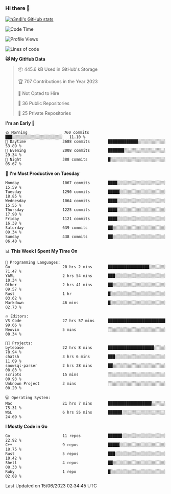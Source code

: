 ### Hi there 👋

[![h3n4l's GitHub stats](https://github-readme-stats.vercel.app/api?username=h3n4l&count_private=true&show_icons=true&theme=radical)](https://github.com/h3n4l/github-readme-stats)

<!--START_SECTION:waka-->
![Code Time](http://img.shields.io/badge/Code%20Time-1%2C317%20hrs%2041%20mins-blue)

![Profile Views](http://img.shields.io/badge/Profile%20Views-1-blue)

![Lines of code](https://img.shields.io/badge/From%20Hello%20World%20I%27ve%20Written-3.1%20million%20lines%20of%20code-blue)

**🐱 My GitHub Data** 

> 📦 445.6 kB Used in GitHub's Storage 
 > 
> 🏆 707 Contributions in the Year 2023
 > 
> 🚫 Not Opted to Hire
 > 
> 📜 36 Public Repositories 
 > 
> 🔑 25 Private Repositories 
 > 
**I'm an Early 🐤** 

```text
🌞 Morning                760 commits         ███░░░░░░░░░░░░░░░░░░░░░░   11.10 % 
🌆 Daytime                3688 commits        █████████████░░░░░░░░░░░░   53.89 % 
🌃 Evening                2008 commits        ███████░░░░░░░░░░░░░░░░░░   29.34 % 
🌙 Night                  388 commits         █░░░░░░░░░░░░░░░░░░░░░░░░   05.67 % 
```
📅 **I'm Most Productive on Tuesday** 

```text
Monday                   1067 commits        ████░░░░░░░░░░░░░░░░░░░░░   15.59 % 
Tuesday                  1290 commits        █████░░░░░░░░░░░░░░░░░░░░   18.85 % 
Wednesday                1064 commits        ████░░░░░░░░░░░░░░░░░░░░░   15.55 % 
Thursday                 1225 commits        ████░░░░░░░░░░░░░░░░░░░░░   17.90 % 
Friday                   1121 commits        ████░░░░░░░░░░░░░░░░░░░░░   16.38 % 
Saturday                 639 commits         ██░░░░░░░░░░░░░░░░░░░░░░░   09.34 % 
Sunday                   438 commits         ██░░░░░░░░░░░░░░░░░░░░░░░   06.40 % 
```


📊 **This Week I Spent My Time On** 

```text
💬 Programming Languages: 
Go                       20 hrs 2 mins       ██████████████████░░░░░░░   71.47 % 
YAML                     2 hrs 54 mins       ███░░░░░░░░░░░░░░░░░░░░░░   10.34 % 
Other                    2 hrs 41 mins       ██░░░░░░░░░░░░░░░░░░░░░░░   09.57 % 
Rust                     1 hr                █░░░░░░░░░░░░░░░░░░░░░░░░   03.62 % 
Markdown                 46 mins             █░░░░░░░░░░░░░░░░░░░░░░░░   02.73 % 

🔥 Editors: 
VS Code                  27 hrs 57 mins      █████████████████████████   99.66 % 
Neovim                   5 mins              ░░░░░░░░░░░░░░░░░░░░░░░░░   00.34 % 

🐱‍💻 Projects: 
bytebase                 22 hrs 8 mins       ████████████████████░░░░░   78.94 % 
chatsh                   3 hrs 6 mins        ███░░░░░░░░░░░░░░░░░░░░░░   11.09 % 
snowsql-parser           2 hrs 28 mins       ██░░░░░░░░░░░░░░░░░░░░░░░   08.83 % 
scripts                  15 mins             ░░░░░░░░░░░░░░░░░░░░░░░░░   00.93 % 
Unknown Project          3 mins              ░░░░░░░░░░░░░░░░░░░░░░░░░   00.20 % 

💻 Operating System: 
Mac                      21 hrs 7 mins       ███████████████████░░░░░░   75.31 % 
WSL                      6 hrs 55 mins       ██████░░░░░░░░░░░░░░░░░░░   24.69 % 
```

**I Mostly Code in Go** 

```text
Go                       11 repos            ██████░░░░░░░░░░░░░░░░░░░   22.92 % 
C++                      9 repos             █████░░░░░░░░░░░░░░░░░░░░   18.75 % 
Rust                     5 repos             ███░░░░░░░░░░░░░░░░░░░░░░   10.42 % 
Shell                    4 repos             ██░░░░░░░░░░░░░░░░░░░░░░░   08.33 % 
Ruby                     1 repo              █░░░░░░░░░░░░░░░░░░░░░░░░   02.08 % 
```




 Last Updated on 15/06/2023 02:34:45 UTC
<!--END_SECTION:waka-->

